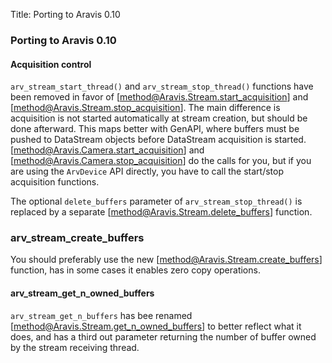 Title: Porting to Aravis 0.10

### Porting to Aravis 0.10

#### Acquisition control

`arv_stream_start_thread()` and `arv_stream_stop_thread()` functions have been
removed in favor of [method@Aravis.Stream.start_acquisition] and
[method@Aravis.Stream.stop_acquisition]. The main difference is acquisition is
not started automatically at stream creation, but should be done afterward. This
maps better with GenAPI, where buffers must be pushed to DataStream objects
before DataStream acquisition is started.
[method@Aravis.Camera.start_acquisition] and
[method@Aravis.Camera.stop_acquisition] do the calls for you, but if you are
using the `ArvDevice` API directly, you have to call the start/stop acquisition
functions.

The optional `delete_buffers` parameter of `arv_stream_stop_thread()` is
replaced by a separate [method@Aravis.Stream.delete_buffers] function.

### arv_stream_create_buffers

You should preferably use the new [method@Aravis.Stream.create_buffers]
function, has in some cases it enables zero copy operations.

#### arv_stream_get_n_owned_buffers

`arv_stream_get_n_buffers` has bee renamed
[method@Aravis.Stream.get_n_owned_buffers] to better reflect what it does, and
has a third out parameter returning the number of buffer owned by the stream
receiving thread.
